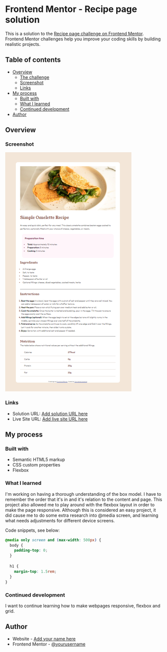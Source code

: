 # Frontend Mentor - Recipe page solution

This is a solution to the [Recipe page challenge on Frontend Mentor](https://www.frontendmentor.io/challenges/recipe-page-KiTsR8QQKm). Frontend Mentor challenges help you improve your coding skills by building realistic projects.

## Table of contents

- [Overview](#overview)
  - [The challenge](#the-challenge)
  - [Screenshot](#screenshot)
  - [Links](#links)
- [My process](#my-process)
  - [Built with](#built-with)
  - [What I learned](#what-i-learned)
  - [Continued development](#continued-development)
- [Author](#author)

## Overview

### Screenshot

![Desktop Version](/assets/images/Desktop.png)

### Links

- Solution URL: [Add solution URL here](https://your-solution-url.com)
- Live Site URL: [Add live site URL here](https://meshia13.github.io/recipe_page/)

## My process

### Built with

- Semantic HTML5 markup
- CSS custom properties
- Flexbox

### What I learned

I'm working on having a thorough understanding of the box model. I have to remember the order that it's in and it's relation to the content and page. This project also allowed me to play around with the flexbox layout in order to make the page responsive. Although this is considered an easy project, it did cause me to do some extra research into @media screen, and learning what needs adjustments for different device screens.

Code snippets, see below:

```css
@media only screen and (max-width: 500px) {
  body {
    padding-top: 0;
  }

  h1 {
    margin-top: 1.5rem;
  }
}
```

### Continued development

I want to continue learning how to make webpages responsive, flexbox and grid.

## Author

- Website - [Add your name here](https://www.your-site.com)
- Frontend Mentor - [@yourusername](https://www.frontendmentor.io/profile/yourusername)
